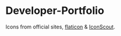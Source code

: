 # Developer-Portfolio
Icons from official sites, [flaticon](https://www.flaticon.com/) & [IconScout](https://iconscout.com/).